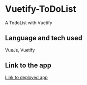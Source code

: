 # Vuetify-ToDoList
A TodoList with Vuetify

## Language and tech used

VueJs, Vuetify

## Link to the app

[Link to deployed app](https://cool-strudel-6832eb.netlify.app)
